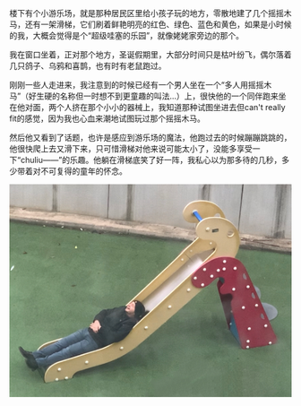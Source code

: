 楼下有个小游乐场，就是那种居民区里给小孩子玩的地方，零散地建了几个摇摇木马，还有一架滑梯，它们刷着鲜艳明亮的红色、绿色、蓝色和黄色，如果是小时候的我，大概会觉得是个“超级哇塞的乐园”，就像姥姥家旁边的那个。

我在窗口坐着，正对那个地方，圣诞假期里，大部分时间只是枯叶纷飞，偶尔落着几只鸽子、乌鸦和喜鹊，也有时有老鼠跑过。

刚刚一些人走进来，我注意到的时候已经有一个男人坐在一个“多人用摇摇木马”（好生硬的名称但一时想不到更童趣的叫法...）上，很快他的一个同伴跑来坐在他对面，两个人挤在那个小小的器械上，我知道那种试图坐进去但can't really fit的感觉，因为我也心血来潮地试图玩过那个摇摇木马。

然后他又看到了话题，也许是感应到游乐场的魔法，他跑过去的时候蹦蹦跳跳的，他很快爬上去又滑下来，只可惜滑梯对他来说可能太小了，没能多享受一下“chuliu——”的乐趣。他躺在滑梯底笑了好一阵，我私心以为那多待的几秒，多少带着对不可复得的童年的怀念。

![](../diary_pic/IMG_5232.PNG)